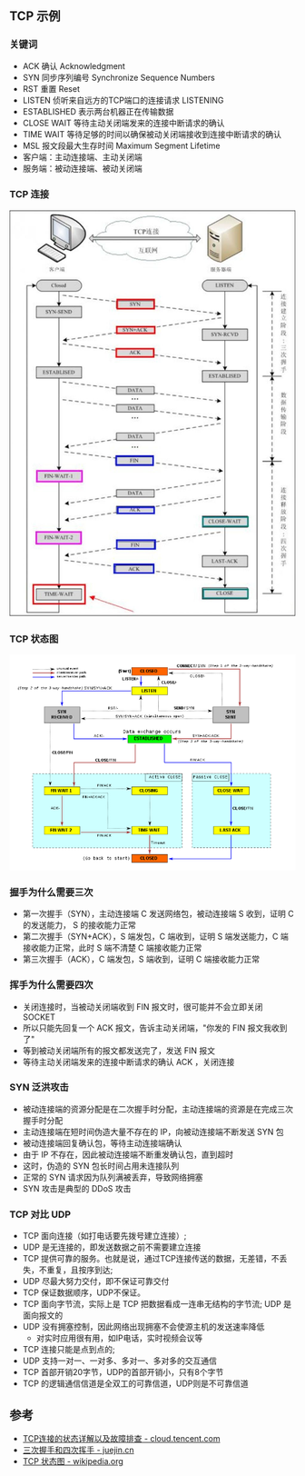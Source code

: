 ## TCP 示例

### 关键词

- ACK 确认 Acknowledgment
- SYN 同步序列编号 Synchronize Sequence Numbers
- RST 重置 Reset
- LISTEN 侦听来自远方的TCP端口的连接请求 LISTENING
- ESTABLISHED 表示两台机器正在传输数据
- CLOSE WAIT 等待主动关闭端发来的连接中断请求的确认
- TIME WAIT 等待足够的时间以确保被动关闭端接收到连接中断请求的确认
- MSL 报文段最大生存时间 Maximum Segment Lifetime
- 客户端：主动连接端、主动关闭端
- 服务端：被动连接端、被动关闭端

### TCP 连接

![三次握手和四次挥手的状态转换](../img/network-2020-05-22-21-50-40.png)

### TCP 状态图

![tcp state diagram](../img/tcp_state_diagram_fixed.svg.png)

### 握手为什么需要三次

- 第一次握手（SYN），主动连接端 C 发送网络包，被动连接端 S 收到，证明 C 的发送能力， S 的接收能力正常
- 第二次握手（SYN+ACK），S 端发包，C 端收到，证明 S 端发送能力，C 端接收能力正常，此时 S 端不清楚 C 端接收能力正常
- 第三次握手（ACK），C 端发包，S 端收到，证明 C 端接收能力正常

### 挥手为什么需要四次

- 关闭连接时，当被动关闭端收到 FIN 报文时，很可能并不会立即关闭 SOCKET
- 所以只能先回复一个 ACK 报文，告诉主动关闭端，"你发的 FIN 报文我收到了"
- 等到被动关闭端所有的报文都发送完了，发送 FIN 报文
- 等待主动关闭端发来的连接中断请求的确认 ACK ，关闭连接

### SYN 泛洪攻击

- 被动连接端的资源分配是在二次握手时分配，主动连接端的资源是在完成三次握手时分配
- 主动连接端在短时间伪造大量不存在的 IP，向被动连接端不断发送 SYN 包
- 被动连接端回复确认包，等待主动连接端确认
- 由于 IP 不存在，因此被动连接端不断重发确认包，直到超时
- 这时，伪造的 SYN 包长时间占用未连接队列
- 正常的 SYN 请求因为队列满被丢弃，导致网络拥塞
- SYN 攻击是典型的 DDoS 攻击

### TCP 对比 UDP

- TCP 面向连接（如打电话要先拨号建立连接）;
- UDP 是无连接的，即发送数据之前不需要建立连接
- TCP 提供可靠的服务。也就是说，通过TCP连接传送的数据，无差错，不丢失，不重复，且按序到达;
- UDP 尽最大努力交付，即不保证可靠交付
- TCP 保证数据顺序，UDP不保证。
- TCP 面向字节流，实际上是 TCP 把数据看成一连串无结构的字节流; UDP 是面向报文的
- UDP 没有拥塞控制，因此网络出现拥塞不会使源主机的发送速率降低
  - 对实时应用很有用，如IP电话，实时视频会议等
- TCP 连接只能是点到点的;
- UDP 支持一对一、一对多、多对一、多对多的交互通信
- TCP 首部开销20字节，UDP的首部开销小，只有8个字节
- TCP 的逻辑通信信道是全双工的可靠信道，UDP则是不可靠信道

## 参考

- [TCP连接的状态详解以及故障排查 - cloud.tencent.com](https://cloud.tencent.com/developer/article/1347046)
- [三次握手和四次挥手 - juejin.cn](https://juejin.cn/post/6844903958624878606)
- [TCP 状态图 - wikipedia.org](https://en.wikipedia.org/wiki/File:Tcp_state_diagram.png)